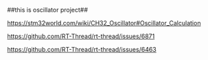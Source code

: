 ##this is oscillator project##

https://stm32world.com/wiki/CH32_Oscillator#Oscillator_Calculation

https://github.com/RT-Thread/rt-thread/issues/6871

https://github.com/RT-Thread/rt-thread/issues/6463
